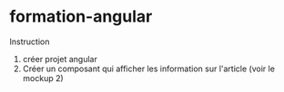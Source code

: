 # formation-angular

Instruction
1) créer projet angular
2) Créer un composant qui afficher les information sur l'article (voir le mockup 2)
